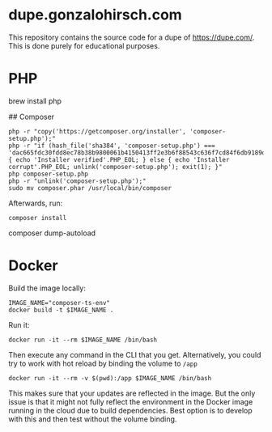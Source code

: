 # dupe.gonzalohirsch.com

This repository contains the source code for a dupe of https://dupe.com/. This is done purely for educational purposes.

# PHP

brew install php

## Composer

```
php -r "copy('https://getcomposer.org/installer', 'composer-setup.php');"
php -r "if (hash_file('sha384', 'composer-setup.php') === 'dac665fdc30fdd8ec78b38b9800061b4150413ff2e3b6f88543c636f7cd84f6db9189d43a81e5503cda447da73c7e5b6') { echo 'Installer verified'.PHP_EOL; } else { echo 'Installer corrupt'.PHP_EOL; unlink('composer-setup.php'); exit(1); }"
php composer-setup.php
php -r "unlink('composer-setup.php');"
sudo mv composer.phar /usr/local/bin/composer
```

Afterwards, run:

```
composer install
```

composer dump-autoload

# Docker

Build the image locally:

```
IMAGE_NAME="composer-ts-env"
docker build -t $IMAGE_NAME .
```

Run it:

```
docker run -it --rm $IMAGE_NAME /bin/bash
```

Then execute any command in the CLI that you get. Alternatively, you could try to work with hot reload by binding the volume to `/app`

```
docker run -it --rm -v $(pwd):/app $IMAGE_NAME /bin/bash
```

This makes sure that your updates are reflected in the image. But the only issue is that it might not fully reflect the environment in the Docker image running in the cloud due to build dependencies. Best option is to develop with this and then test without the volume binding.
